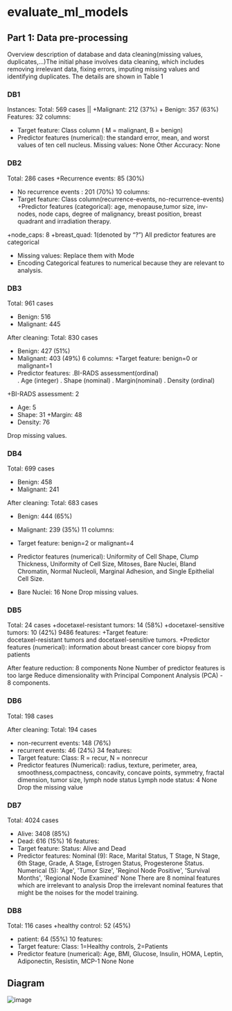 # evaluate_ml_models

## Part 1: Data pre-processing
 Overview description of database and data cleaning(missing values, duplicates,...)The initial phase involves data cleaning, which includes removing irrelevant data, fixing errors, imputing missing values and identifying duplicates. The details are shown in Table 1

### DB1
Instances:  Total: 569 cases || +Malignant: 212 (37%) + Benign: 357 (63%)
Features: 32 columns:
+ Target feature: Class column ( M = malignant, B = benign)
+ Predictor features
(numerical): the standard error, mean, and worst values of ten cell nucleus.
 Missing values: None
Other Accuracy: None

### DB2
Total: 286 cases
+Recurrence events: 85 (30%)
+ No recurrence events : 201 (70%)
10 columns:
+ Target feature: Class column(recurrence-events, no-recurrence-events)
+Predictor features 
(categorical): age, 
menopause,tumor size, 
inv- nodes, node caps, degree of malignancy, breast position, breast 
quadrant and irradiation therapy. 


+node_caps: 8
+breast_quad: 1(denoted by “?”)
All predictor features are categorical
+ Missing values: Replace them with Mode 
+ Encoding 
Categorical features to numerical 
because they are relevant 
to analysis.

### DB3
Total: 961 cases
+ Benign: 516 
+ Malignant: 445 

After cleaning:
Total: 830 cases
+ Benign: 427 (51%)
+ Malignant: 403 (49%)
6 columns:
+Target feature: benign=0 or malignant=1
+ Predictor features:
.BI-RADS assessment(ordinal)  
. Age (integer)
. Shape (nominal)
. Margin(nominal)
. Density (ordinal)

+BI-RADS assessment: 2
+ Age: 5
+ Shape: 31
+Margin: 48
+ Density: 76

Drop missing values.


### DB4
Total: 699 cases
+ Benign: 458
+ Malignant: 241

After cleaning:
Total: 683 cases
+ Benign: 444 (65%)
+ Malignant: 239 (35%)
11 columns:
+ Target feature: benign=2 or malignant=4
+ Predictor features 
(numerical): Uniformity of Cell Shape, Clump Thickness, Uniformity of Cell Size, Mitoses, Bare Nuclei, Bland Chromatin, Normal Nucleoli, Marginal Adhesion, and Single Epithelial Cell Size.


+ Bare Nuclei: 16
None
Drop missing values.

### DB5
Total: 24 cases
+docetaxel-resistant tumors: 14 (58%)
+docetaxel-sensitive tumors: 10 (42%)
9486 features: 
+Target feature:  
docetaxel-resistant tumors and docetaxel-sensitive 
tumors.
+Predictor features 
(numerical): information 
about breast cancer core biopsy from patients

After feature reduction: 8 components
None
Number of predictor features is too large
Reduce dimensionality with Principal Component Analysis (PCA) - 8 components.

### DB6
Total: 198 cases

After cleaning:
Total: 194 cases
+ non-recurrent events: 148 (76%)
+ recurrent events: 46 (24%)
34 features:
+ Target feature: Class: R = recur, N = nonrecur
+ Predictor features 
(Numerical): radius, 
texture, perimeter, area, smoothness,compactness, concavity, concave points, symmetry, fractal 
dimension, tumor size, lymph node status
Lymph node status: 4
None
Drop the missing value

### DB7
Total: 4024 cases
+ Alive: 3408 (85%)
+ Dead: 616 (15%)
16 features:
+ Target feature: Status: Alive and Dead
+ Predictor features:
Nominal (9): Race, Marital Status, T Stage, N Stage, 6th Stage, Grade, A Stage, Estrogen Status, Progesterone Status.
Numerical (5): 'Age', 'Tumor Size', 'Reginol Node Positive', 'Survival Months', 'Regional Node Examined'
None
There are 8 nominal features which are irrelevant to analysis 
Drop the irrelevant nominal features that might be the noises for the model training.

### DB8
Total: 116 cases
+healthy control: 52 (45%)
+ patient: 64 (55%)
10 features:
+ Target feature: Class: 1=Healthy controls, 
2=Patients
+ Predictor feature 
(numerical): Age, BMI, 
Glucose, Insulin, HOMA, 
Leptin, Adiponectin, 
Resistin, MCP-1
None
None



## Diagram
![image](https://github.com/danhtranhong/evaluate_ml_models/assets/143692704/b017a0da-b4d5-45f8-a918-5ec9eb892426)
